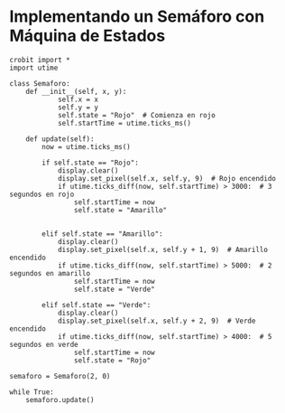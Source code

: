 # Implementando un Semáforo con Máquina de Estados 
    
    crobit import *
    import utime
        
    class Semaforo:
        def __init__(self, x, y):
                self.x = x
                self.y = y
                self.state = "Rojo"  # Comienza en rojo
                self.startTime = utime.ticks_ms()
            
        def update(self):
            now = utime.ticks_ms()
            
            if self.state == "Rojo":
                display.clear()
                display.set_pixel(self.x, self.y, 9)  # Rojo encendido
                if utime.ticks_diff(now, self.startTime) > 3000:  # 3 segundos en rojo
                    self.startTime = now
                    self.state = "Amarillo"
            
            
            elif self.state == "Amarillo":
                display.clear()
                display.set_pixel(self.x, self.y + 1, 9)  # Amarillo encendido
                if utime.ticks_diff(now, self.startTime) > 5000:  # 2 segundos en amarillo
                    self.startTime = now
                    self.state = "Verde"
    
            elif self.state == "Verde":
                display.clear()
                display.set_pixel(self.x, self.y + 2, 9)  # Verde encendido
                if utime.ticks_diff(now, self.startTime) > 4000:  # 5 segundos en verde
                    self.startTime = now
                    self.state = "Rojo"
     
    semaforo = Semaforo(2, 0)
    
    while True:
        semaforo.update()
    

